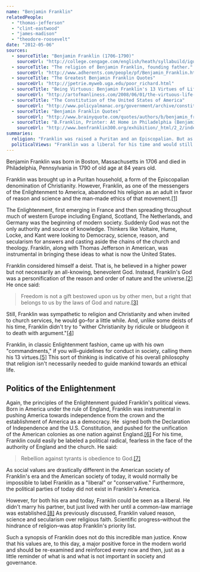 ```yaml
---
name: "Benjamin Franklin"
relatedPeople:
  - "thomas-jefferson"
  - "clint-eastwood"
  - "james-madison"
  - "theodore-roosevelt"
date: "2012-05-06"
sources:
  - sourceTitle: "Benjamin Franklin (1706-1790)"
    sourceUrl: "http://college.cengage.com/english/heath/syllabuild/iguide/franklin.html"
  - sourceTitle: "The religion of Benjamin Franklin, founding father."
    sourceUrl: "http://www.adherents.com/people/pf/Benjamin_Franklin.html"
  - sourceTitle: "The Greatest Benjamin Franklin Quotes"
    sourceUrl: "http://jpetrie.myweb.uga.edu/poor_richard.html"
  - sourceTitle: "Being Virtuous: Benjamin Franklin's 13 Virtues of Life"
    sourceUrl: "http://artofmanliness.com/2008/06/01/the-virtuous-life-wrap-up/"
  - sourceTitle: "The Constitution of the United States of America"
    sourceUrl: "http://www.policyalmanac.org/government/archive/constitution.shtml"
  - sourceTitle: "Benjamin Franklin Quotes"
    sourceUrl: "http://www.brainyquote.com/quotes/authors/b/benjamin_franklin_7.html"
  - sourceTitle: "B.Franklin, Printer: At Home in Philadelphia (Benjamin Franklin: In Search of a Better World"
    sourceUrl: "http://www.benfranklin300.org/exhibition/_html/2_2/index.htm"
summaries:
  religion: "Franklin was raised a Puritan and an Episcopalian. But as an Enlightenment thinker, Franklin became a self-proclaimed deist later in life, though he was always kind and sympathetic towards Christianity."
  politicalViews: "Franklin was a liberal for his time and would still probably be considered a liberal."
---
```


Benjamin Franklin was born in Boston, Massachusetts in 1706 and died in Philadelphia, Pennsylvania in 1790 of old age at 84 years old.

Franklin was brought up in a Puritan household, a form of the Episcopalian denomination of Christianity. However, Franklin, as one of the messengers of the Enlightenment to America, abandoned his religion as an adult in favor of reason and science and the man-made ethics of that movement.<a class="source-citation" href="#http%3A%2F%2Fcollege.cengage.com%2Fenglish%2Fheath%2Fsyllabuild%2Figuide%2Ffranklin.html" title="Benjamin Franklin (1706-1790)">[1]</a>

The Enlightenment, first emerging in France and then spreading throughout much of western Europe including England, Scotland, The Netherlands, and Germany was the beginning of modern society. Suddenly God was not the only authority and source of knowledge. Thinkers like Voltaire, Hume, Locke, and Kant were looking to Democracy, science, reason, and secularism for answers and casting aside the chains of the church and theology. Franklin, along with Thomas Jefferson in American, was instrumental in bringing these ideas to what is now the United States.

Franklin considered himself a deist. That is, he believed in a higher power but not necessarily an all-knowing, benevolent God. Instead, Franklin's God was a personification of the reason and order of nature and the universe.<a class="source-citation" href="#http%3A%2F%2Fwww.adherents.com%2Fpeople%2Fpf%2FBenjamin_Franklin.html" title="The religion of Benjamin Franklin, founding father.">[2]</a> He once said:

>Freedom is not a gift bestowed upon us by other men, but a right that belongs to us by the laws of God and nature.<a class="source-citation" href="#http%3A%2F%2Fjpetrie.myweb.uga.edu%2Fpoor_richard.html" title="The Greatest Benjamin Franklin Quotes">[3]</a>

Still, Franklin was sympathetic to religion and Christianity and when invited to church services, he would go–for a little while. And, unlike some deists of his time, Franklin didn't try to "wither Christianity by ridicule or bludgeon it to death with argument."<a class="source-citation" href="#http%3A%2F%2Fwww.adherents.com%2Fpeople%2Fpf%2FBenjamin_Franklin.html" title="The religion of Benjamin Franklin, founding father.">[4]</a>

Franklin, in classic Enlightenment fashion, came up with his own "commandments," if you will–guidelines for conduct in society, calling them his 13 virtues.<a class="source-citation" href="#http%3A%2F%2Fartofmanliness.com%2F2008%2F06%2F01%2Fthe-virtuous-life-wrap-up%2F" title="Being Virtuous: Benjamin Franklin&apos;s 13 Virtues of Life">[5]</a> This sort of thinking is indicative of his overall philosophy that religion isn't necessarily needed to guide mankind towards an ethical life.


## Politics of the Enlightenment

Again, the principles of the Enlightenment guided Franklin's political views. Born in America under the rule of England, Franklin was instrumental in pushing America towards independence from the crown and the establishment of America as a democracy. He  signed both the Declaration of Independence and the U.S. Constitution, and pushed for the unification of the American colonies as one nation against England.<a class="source-citation" href="#http%3A%2F%2Fwww.policyalmanac.org%2Fgovernment%2Farchive%2Fconstitution.shtml" title="The Constitution of the United States of America">[6]</a> For his time, Franklin could easily be labeled a political radical, fearless in the face of the authority of England and the church. He said:

>Rebellion against tyrants is obedience to God.<a class="source-citation" href="#http%3A%2F%2Fwww.brainyquote.com%2Fquotes%2Fauthors%2Fb%2Fbenjamin_franklin_7.html" title="Benjamin Franklin Quotes">[7]</a>

As social values are drastically different in the American society of Franklin's era and the American society of today, it would normally be impossible to label Franklin as a "liberal" or "conservative." Furthermore, the political parties of today did not exist in Franklin's America.

However, for both his era and today, Franklin could be seen as a liberal. He didn't marry his partner, but just lived with her until a common-law marriage was established.<a class="source-citation" href="#http%3A%2F%2Fwww.benfranklin300.org%2Fexhibition%2F_html%2F2_2%2Findex.htm" title="B.Franklin, Printer: At Home in Philadelphia (Benjamin Franklin: In Search of a Better World">[8]</a> As previously discussed, Franklin valued reason, science and secularism over religious faith. Scientific progress–without the hindrance of religion–was atop Franklin's priority list.

Such a synopsis of Franklin does not do this incredible man justice. Know that his values are, to this day, a major positive force in the modern world and should be re-examined and reinforced every now and then, just as a little reminder of what is and what is not important in society and governance.